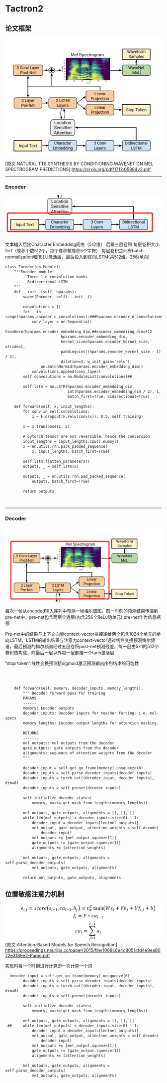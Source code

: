 # Tactron2
## 论文框架
![](2022-10-03-21-05-42.png)

[原文:NATURAL TTS SYNTHESIS BY CONDITIONING WAVENET ON MEL SPECTROGRAM PREDICTIONS]
<https://arxiv.org/pdf/1712.05884v2.pdf>

***
### Encoder
![](2022-10-03-21-06-52.png)

文本输入后接Character Embedding网络（512维） 后跟三层卷积  每层卷积大小5×1（卷积个数512个，每个卷积核卷积5个字符）  每层卷积之间有batch normalization和RELU激活层，最后投入到双向LSTM(共512维，256/单向)
~~~
class Encoder(nn.Module):
    """Encoder module:
        - Three 1-d convolution banks
        - Bidirectional LSTM
    """
    def __init__(self, hparams):
        super(Encoder, self).__init__()

        convolutions = []
        for _ in range(hparams.encoder_n_convolutions):###hparams.encoder_n_convolutions=5
            conv_layer = nn.Sequential(
                ConvNorm(hparams.encoder_embedding_dim,##encoder_embediing_dim=512
                         hparams.encoder_embedding_dim,
                         kernel_size=hparams.encoder_kernel_size, stride=1,
                         padding=int((hparams.encoder_kernel_size - 1) / 2),
                         dilation=1, w_init_gain='relu'),
                nn.BatchNorm1d(hparams.encoder_embedding_dim))
            convolutions.append(conv_layer)
        self.convolutions = nn.ModuleList(convolutions)##

        self.lstm = nn.LSTM(hparams.encoder_embedding_dim,
                            int(hparams.encoder_embedding_dim / 2), 1,
                            batch_first=True, bidirectional=True)

    def forward(self, x, input_lengths):
        for conv in self.convolutions:
            x = F.dropout(F.relu(conv(x)), 0.5, self.training)

        x = x.transpose(1, 2)

        # pytorch tensor are not reversible, hence the conversion
        input_lengths = input_lengths.cpu().numpy()
        x = nn.utils.rnn.pack_padded_sequence(
            x, input_lengths, batch_first=True)

        self.lstm.flatten_parameters()
        outputs, _ = self.lstm(x)

        outputs, _ = nn.utils.rnn.pad_packed_sequence(
            outputs, batch_first=True)

        return outputs



~~~


***
### Decoder
![](2022-10-03-21-13-04.png)

每次一帧从encoded输入序列中预测一帧梅尔谱图。前一时刻的预测结果传递到pre-net中，pre-net包含两层全连层(内含256个ReLu隐单元)    pre-net作为信息瓶颈

Pre-net中的结果与上下文向量context-vector拼接递给两个包含1024个单元的单向LSTM，LSTM的输出结果与注意力context-vector通过线性变换预测梅尔频谱，最后预测的梅尔频谱经过五层卷积post-net预测残差，每一层由5×1的512个卷积核构成，除最后一层以外每一层都接一个tanh激活层

“stop token”:线性变换预测接sigmoid激活预测输出序列结束的可能性

~~~



    def forward(self, memory, decoder_inputs, memory_lengths):
        """ Decoder forward pass for training
        PARAMS
        ------
        memory: Encoder outputs
        decoder_inputs: Decoder inputs for teacher forcing. i.e. mel-specs
        memory_lengths: Encoder output lengths for attention masking.

        RETURNS
        -------
        mel_outputs: mel outputs from the decoder
        gate_outputs: gate outputs from the decoder
        alignments: sequence of attention weights from the decoder
        """

        decoder_input = self.get_go_frame(memory).unsqueeze(0)
        decoder_inputs = self.parse_decoder_inputs(decoder_inputs)
        decoder_inputs = torch.cat((decoder_input, decoder_inputs), dim=0)
        decoder_inputs = self.prenet(decoder_inputs)

        self.initialize_decoder_states(
            memory, mask=~get_mask_from_lengths(memory_lengths))

        mel_outputs, gate_outputs, alignments = [], [], []
        while len(mel_outputs) < decoder_inputs.size(0) - 1:
            decoder_input = decoder_inputs[len(mel_outputs)]
            mel_output, gate_output, attention_weights = self.decode(
                decoder_input)
            mel_outputs += [mel_output.squeeze(1)]
            gate_outputs += [gate_output.squeeze(1)]
            alignments += [attention_weights]

        mel_outputs, gate_outputs, alignments = self.parse_decoder_outputs(
            mel_outputs, gate_outputs, alignments)

        return mel_outputs, gate_outputs, alignments
~~~
## 位置敏感注意力机制

![](2022-10-03-21-16-24.png)
[原文:Attention-Based Models for Speech Recognition]
<https://proceedings.neurips.cc/paper/2015/file/1068c6e4c8051cfd4e9ea8072e3189e2-Paper.pdf>

实现时每一个时刻进行计算即一次计算一个词
~~~
  decoder_input = self.get_go_frame(memory).unsqueeze(0)
        decoder_inputs = self.parse_decoder_inputs(decoder_inputs)
        decoder_inputs = torch.cat((decoder_input, decoder_inputs), dim=0)
        decoder_inputs = self.prenet(decoder_inputs)

        self.initialize_decoder_states(
            memory, mask=~get_mask_from_lengths(memory_lengths))

        mel_outputs, gate_outputs, alignments = [], [], []
 ##     while len(mel_outputs) < decoder_inputs.size(0) - 1:
            decoder_input = decoder_inputs[len(mel_outputs)]
            mel_output, gate_output, attention_weights = self.decode(
                decoder_input)
            mel_outputs += [mel_output.squeeze(1)]
            gate_outputs += [gate_output.squeeze(1)]
            alignments += [attention_weights]

        mel_outputs, gate_outputs, alignments = self.parse_decoder_outputs(
            mel_outputs, gate_outputs, alignments)
~~~



